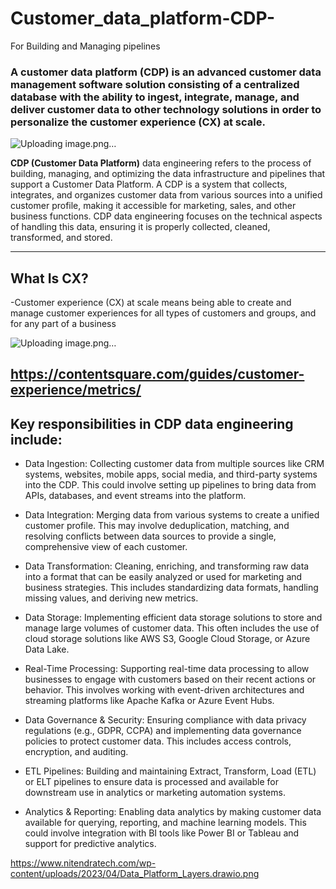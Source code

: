 # Customer_data_platform-CDP-
For Building and Managing pipelines

### A customer data platform (CDP) is an advanced customer data management software solution consisting of a centralized database with the ability to ingest, integrate, manage, and deliver customer data to other technology solutions in order to personalize the customer experience (CX) at scale.

![Uploading image.png…](https://cdp.com/wp-content/uploads/2021/12/cdp-diagram-v2-03-R1_blue-only-1024x987.jpg)

**CDP (Customer Data Platform)** data engineering refers to the process of building, managing, and optimizing the data infrastructure and pipelines that support a Customer Data Platform. A CDP is a system that collects, integrates, and organizes customer data from various sources into a unified customer profile, making it accessible for marketing, sales, and other business functions. CDP data engineering focuses on the technical aspects of handling this data, ensuring it is properly collected, cleaned, transformed, and stored.

---
## What Is CX?

-Customer experience (CX) at scale means being able to create and manage customer experiences for all types of customers and groups, and for any part of a business

![Uploading image.png…](https://www.peoplemetrics.com/hs-fs/hubfs/customer-experience-diagram.png?width=870&name=customer-experience-diagram.png)



https://contentsquare.com/guides/customer-experience/metrics/
------

## Key responsibilities in CDP data engineering include:

- Data Ingestion: Collecting customer data from multiple sources like CRM systems, websites, mobile apps, social media, and third-party systems into the CDP. This could involve setting up pipelines to bring data from APIs, databases, and event streams into the platform.

- Data Integration: Merging data from various systems to create a unified customer profile. This may involve deduplication, matching, and resolving conflicts between data sources to provide a single, comprehensive view of each customer.

- Data Transformation: Cleaning, enriching, and transforming raw data into a format that can be easily analyzed or used for marketing and business strategies. This includes standardizing data formats, handling missing values, and deriving new metrics.

- Data Storage: Implementing efficient data storage solutions to store and manage large volumes of customer data. This often includes the use of cloud storage solutions like AWS S3, Google Cloud Storage, or Azure Data Lake.

- Real-Time Processing: Supporting real-time data processing to allow businesses to engage with customers based on their recent actions or behavior. This involves working with event-driven architectures and streaming platforms like Apache Kafka or Azure Event Hubs.

- Data Governance & Security: Ensuring compliance with data privacy regulations (e.g., GDPR, CCPA) and implementing data governance policies to protect customer data. This includes access controls, encryption, and auditing.

- ETL Pipelines: Building and maintaining Extract, Transform, Load (ETL) or ELT pipelines to ensure data is processed and available for downstream use in analytics or marketing automation systems.

- Analytics & Reporting: Enabling data analytics by making customer data available for querying, reporting, and machine learning models. This could involve integration with BI tools like Power BI or Tableau and support for predictive analytics.


https://www.nitendratech.com/wp-content/uploads/2023/04/Data_Platform_Layers.drawio.png
